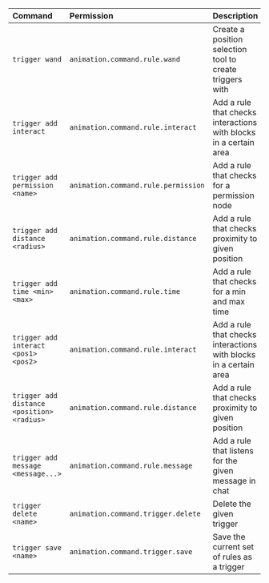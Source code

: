 | Command | Permission | Description |
| :------ | :--------- | :---------- |
| `trigger wand` | `animation.command.rule.wand` | Create a position selection tool to create triggers with |
| `trigger add interact` | `animation.command.rule.interact` | Add a rule that checks interactions with blocks in a certain area |
| `trigger add permission <name>` | `animation.command.rule.permission` | Add a rule that checks for a permission node |
| `trigger add distance <radius>` | `animation.command.rule.distance` | Add a rule that checks proximity to given position |
| `trigger add time <min> <max>` | `animation.command.rule.time` | Add a rule that checks for a min and max time |
| `trigger add interact <pos1> <pos2>` | `animation.command.rule.interact` | Add a rule that checks interactions with blocks in a certain area |
| `trigger add distance <position> <radius>` | `animation.command.rule.distance` | Add a rule that checks proximity to given position |
| `trigger add message <message...>` | `animation.command.rule.message` | Add a rule that listens for the given message in chat |
| `trigger delete <name>` | `animation.command.trigger.delete` | Delete the given trigger |
| `trigger save <name>` | `animation.command.trigger.save` | Save the current set of rules as a trigger |